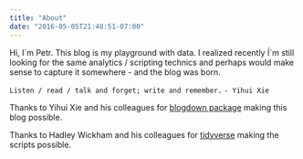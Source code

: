 ```yaml
---
title: "About"
date: "2016-05-05T21:48:51-07:00"
---
```


Hi, I´m Petr. This blog is my playground with data. I realized recently Í´m still looking for the same analytics / scripting technics and perhaps would make sense to capture it somewhere - and the blog was born.

`Listen / read / talk and forget; write and remember.`
`- Yihui Xie`


Thanks to Yihui Xie and his colleagues for [blogdown package](https://yihui.name/en/) making this blog possible.

Thanks to Hadley Wickham and his colleagues for [tidyverse](https://www.tidyverse.org/) making the scripts possible.